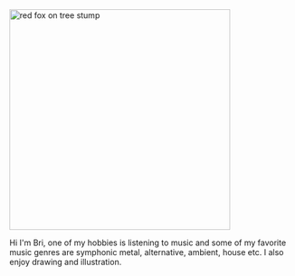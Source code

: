 <img src="https://i.imgur.com/3vX4xrZ.gif" alt="red fox on tree stump" width="390" height="390">

Hi I'm Bri, one of my hobbies is listening to music and  some of my favorite music genres are symphonic metal, alternative, ambient, house etc. I also enjoy drawing and illustration. 